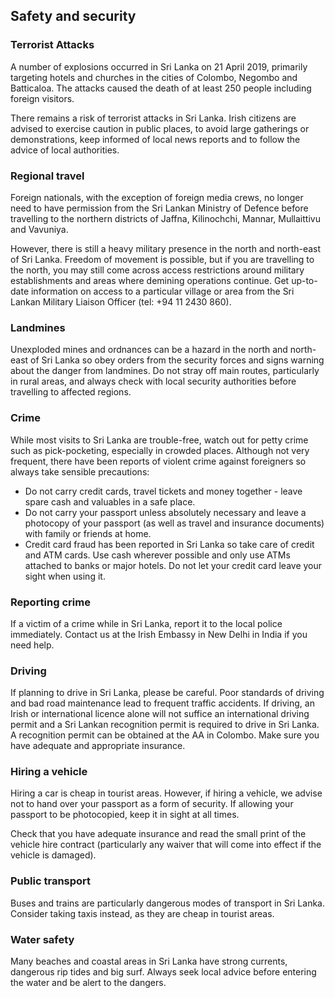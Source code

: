 ## Safety and security

### **Terrorist Attacks**

A number of explosions occurred in Sri Lanka on 21 April 2019, primarily targeting hotels and churches in the cities of Colombo, Negombo and Batticaloa. The attacks caused the death of at least 250 people including foreign visitors.

There remains a risk of terrorist attacks in Sri Lanka. Irish citizens are advised to exercise caution in public places, to avoid large gatherings or demonstrations, keep informed of local news reports and to follow the advice of local authorities.

### **Regional travel**

Foreign nationals, with the exception of foreign media crews, no longer need to have permission from the Sri Lankan Ministry of Defence before travelling to the northern districts of Jaffna, Kilinochchi, Mannar, Mullaittivu and Vavuniya.

However, there is still a heavy military presence in the north and north-east of Sri Lanka. Freedom of movement is possible, but if you are travelling to the north, you may still come across access restrictions around military establishments and areas where demining operations continue. Get up-to-date information on access to a particular village or area from the Sri Lankan Military Liaison Officer (tel: +94 11 2430 860).

### **Landmines**

Unexploded mines and ordnances can be a hazard in the north and north-east of Sri Lanka so obey orders from the security forces and signs warning about the danger from landmines. Do not stray off main routes, particularly in rural areas, and always check with local security authorities before travelling to affected regions.

### **Crime**

While most visits to Sri Lanka are trouble-free, watch out for petty crime such as pick-pocketing, especially in crowded places. Although not very frequent, there have been reports of violent crime against foreigners so always take sensible precautions:

* Do not carry credit cards, travel tickets and money together - leave spare cash and valuables in a safe place.
* Do not carry your passport unless absolutely necessary and leave a photocopy of your passport (as well as travel and insurance documents) with family or friends at home.
* Credit card fraud has been reported in Sri Lanka so take care of credit and ATM cards. Use cash wherever possible and only use ATMs attached to banks or major hotels. Do not let your credit card leave your sight when using it.

### **Reporting crime**

If a victim of a crime while in Sri Lanka, report it to the local police immediately. Contact us at the Irish Embassy in New Delhi in India if you need help.

### **Driving**

If planning to drive in Sri Lanka, please be careful. Poor standards of driving and bad road maintenance lead to frequent traffic accidents. If driving, an Irish or international licence alone will not suffice an international driving permit and a Sri Lankan recognition permit is required to drive in Sri Lanka. A recognition permit can be obtained at the AA in Colombo. Make sure you have adequate and appropriate insurance.

### **Hiring a vehicle**

Hiring a car is cheap in tourist areas. However, if hiring a vehicle, we advise not to hand over your passport as a form of security. If allowing your passport to be photocopied, keep it in sight at all times.

Check that you have adequate insurance and read the small print of the vehicle hire contract (particularly any waiver that will come into effect if the vehicle is damaged).

### **Public transport**

Buses and trains are particularly dangerous modes of transport in Sri Lanka. Consider taking taxis instead, as they are cheap in tourist areas.

### **Water safety**

Many beaches and coastal areas in Sri Lanka have strong currents, dangerous rip tides and big surf. Always seek local advice before entering the water and be alert to the dangers.